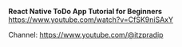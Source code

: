 **React Native ToDo App Tutorial for Beginners**  
https://www.youtube.com/watch?v=CfSK9niSAxY

Channel: https://www.youtube.com/@itzpradip